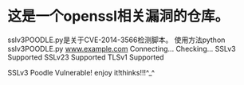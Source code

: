 # 这是一个openssl相关漏洞的仓库。
sslv3POODLE.py是关于CVE-2014-3566检测脚本。
使用方法python sslv3POODLE.py www.example.com
Connecting...
Checking...
SSLv3 Supported
SSLv23 Supported
TLSv1 Supported

SSLv3 Poodle Vulnerable!
enjoy it!thinks!!!^_^
